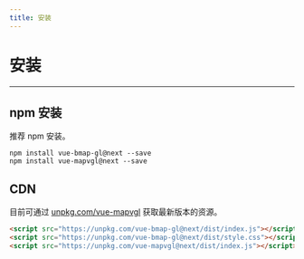 ```yaml
---
title: 安装
---
```


# 安装

---

## npm 安装

推荐 npm 安装。

```
npm install vue-bmap-gl@next --save
npm install vue-mapvgl@next --save
```

## CDN

目前可通过 [unpkg.com/vue-mapvgl](https://unpkg.com/vue-mapvgl@next/dist/index.js) 获取最新版本的资源。

```html
<script src="https://unpkg.com/vue-bmap-gl@next/dist/index.js"></script>
<script src="https://unpkg.com/vue-bmap-gl@next/dist/style.css"></script>
<script src="https://unpkg.com/vue-mapvgl@next/dist/index.js"></script>
```
